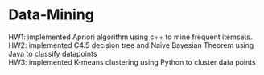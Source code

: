 # Data-Mining
HW1: implemented Apriori algorithm using c++ to mine frequent itemsets.  
HW2: implemented C4.5 decision tree and Naive Bayesian Theorem using Java to classify datapoints     
HW3: implemented K-means clustering using Python to cluster data points    
